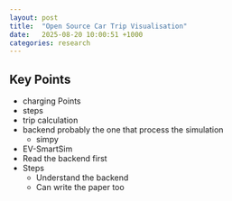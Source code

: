 ```yaml
---
layout: post
title:  "Open Source Car Trip Visualisation"
date:   2025-08-20 10:00:51 +1000
categories: research 
---
```


## Key Points
- charging Points
- steps
- trip calculation
- backend probably the one that process the simulation
    - simpy
- EV-SmartSim
- Read the backend first
- Steps
    - Understand the backend
    - Can write the paper too
